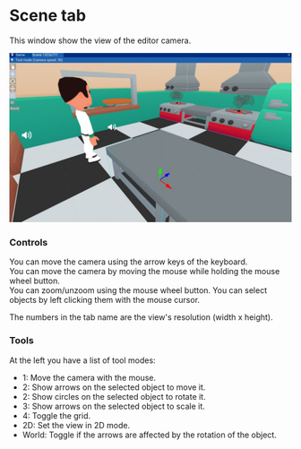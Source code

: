 # Scene tab

This window show the view of the editor camera. 

![image](images/scene_tab.jpg)

### Controls

You can move the camera using the arrow keys of the keyboard.<br>
You can move the camera by moving the mouse while holding the mouse wheel button.<br>
You can zoom/unzoom using the mouse wheel button.
You can select objects by left clicking them with the mouse cursor.<br>

The numbers in the tab name are the view's resolution (width x height).

### Tools

At the left you have a list of tool modes:
- 1: Move the camera with the mouse.
- 2: Show arrows on the selected object to move it.
- 2: Show circles on the selected object to rotate it.
- 3: Show arrows on the selected object to scale it.
- 4: Toggle the grid.
- 2D: Set the view in 2D mode.
- World: Toggle if the arrows are affected by the rotation of the object.
